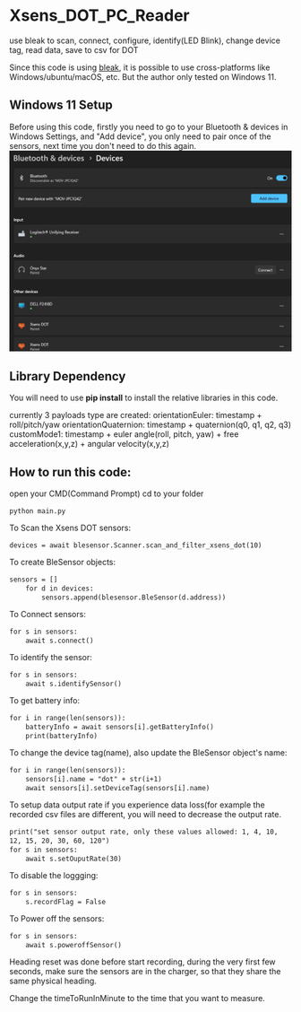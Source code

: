 # Xsens_DOT_PC_Reader
use bleak to scan, connect, configure, identify(LED Blink), change device tag, read data, save to csv for DOT

Since this code is using [bleak](https://github.com/hbldh/bleak), it is possible to use cross-platforms like Windows/ubuntu/macOS, etc. But the author only tested on Windows 11.

## Windows 11 Setup
Before using this code, firstly you need to go to your Bluetooth & devices in Windows Settings, and "Add device", you only need to pair once of the sensors, next time you don't need to do this again.
![Alt text](add_bluetooth_device.jpg)

## Library Dependency
You will need to use **pip install** to install the relative libraries in this code.

currently 3 payloads type are created:
orientationEuler: timestamp + roll/pitch/yaw
orientationQuaternion: timestamp + quaternion(q0, q1, q2, q3)
customMode1: timestamp + euler angle(roll, pitch, yaw) + free acceleration(x,y,z) + angular velocity(x,y,z)

## How to run this code:
open your CMD(Command Prompt)
cd to your folder
```
python main.py
```


To Scan the Xsens DOT sensors:
```
devices = await blesensor.Scanner.scan_and_filter_xsens_dot(10)
```

To create BleSensor objects:
```
sensors = []
    for d in devices:
        sensors.append(blesensor.BleSensor(d.address))
```

To Connect sensors:
```
for s in sensors:
    await s.connect()
```        

To identify the sensor:
```
for s in sensors:
    await s.identifySensor()
```



To get battery info:
```
for i in range(len(sensors)):
    batteryInfo = await sensors[i].getBatteryInfo()
    print(batteryInfo)
```


To change the device tag(name), also update the BleSensor object's name:
```
for i in range(len(sensors)):
    sensors[i].name = "dot" + str(i+1)
    await sensors[i].setDeviceTag(sensors[i].name)
```


To setup data output rate
if you experience data loss(for example the recorded csv files are different, you will need to decrease the output rate.
```
print("set sensor output rate, only these values allowed: 1, 4, 10, 12, 15, 20, 30, 60, 120")
for s in sensors:
    await s.setOuputRate(30)
```

To disable the loggging:
```
for s in sensors:
    s.recordFlag = False
```

To Power off the sensors:
```
for s in sensors:
    await s.poweroffSensor()
```

Heading reset was done before start recording, during the very first few seconds, make sure the sensors are in the charger, so that they share the same physical heading.

Change the timeToRunInMinute to the time that you want to measure.



